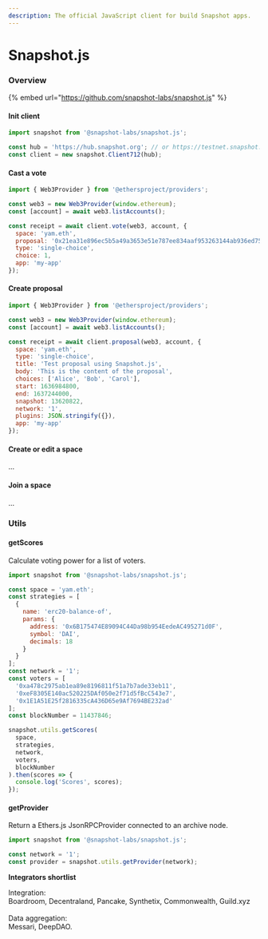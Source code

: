 ```yaml
---
description: The official JavaScript client for build Snapshot apps.
---
```


# Snapshot.js

### **Overview**

{% embed url="https://github.com/snapshot-labs/snapshot.js" %}

#### Init client

```javascript
import snapshot from '@snapshot-labs/snapshot.js';

const hub = 'https://hub.snapshot.org'; // or https://testnet.snapshot.org for testnet
const client = new snapshot.Client712(hub);
```

#### Cast a vote

```javascript
import { Web3Provider } from '@ethersproject/providers';

const web3 = new Web3Provider(window.ethereum);
const [account] = await web3.listAccounts();

const receipt = await client.vote(web3, account, {
  space: 'yam.eth',
  proposal: '0x21ea31e896ec5b5a49a3653e51e787ee834aaf953263144ab936ed756f36609f',
  type: 'single-choice',
  choice: 1,
  app: 'my-app'
});
```

#### Create proposal

```javascript
import { Web3Provider } from '@ethersproject/providers';

const web3 = new Web3Provider(window.ethereum);
const [account] = await web3.listAccounts();

const receipt = await client.proposal(web3, account, {
  space: 'yam.eth',
  type: 'single-choice',
  title: 'Test proposal using Snapshot.js',
  body: 'This is the content of the proposal',
  choices: ['Alice', 'Bob', 'Carol'],
  start: 1636984800,
  end: 1637244000,
  snapshot: 13620822,
  network: '1',
  plugins: JSON.stringify({}),
  app: 'my-app'
});
```

#### **Create or edit a space**

...

#### Join a space

...

### **Utils**

#### **getScores**

Calculate voting power for a list of voters.

```javascript
import snapshot from '@snapshot-labs/snapshot.js';

const space = 'yam.eth';
const strategies = [
  {
    name: 'erc20-balance-of',
    params: {
      address: '0x6B175474E89094C44Da98b954EedeAC495271d0F',
      symbol: 'DAI',
      decimals: 18
    }
  }
];
const network = '1';
const voters = [
  '0xa478c2975ab1ea89e8196811f51a7b7ade33eb11',
  '0xeF8305E140ac520225DAf050e2f71d5fBcC543e7',
  '0x1E1A51E25f2816335cA436D65e9Af7694BE232ad'
];
const blockNumber = 11437846;

snapshot.utils.getScores(
  space,
  strategies,
  network,
  voters,
  blockNumber
).then(scores => {
  console.log('Scores', scores);
});
```

#### **getProvider**

Return a Ethers.js JsonRPCProvider connected to an archive node.

```javascript
import snapshot from '@snapshot-labs/snapshot.js';

const network = '1';
const provider = snapshot.utils.getProvider(network);
```

**Integrators shortlist**

Integration: \
Boardroom, Decentraland, Pancake, Synthetix, Commonwealth, Guild.xyz\
\
Data aggregation: \
Messari, DeepDAO.


